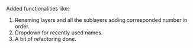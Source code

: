 Added functionalities like:
1. Renaming layers and all the sublayers adding corresponded number in order.
2. Dropdown for recently used names.
3. A bit of refactoring done.
